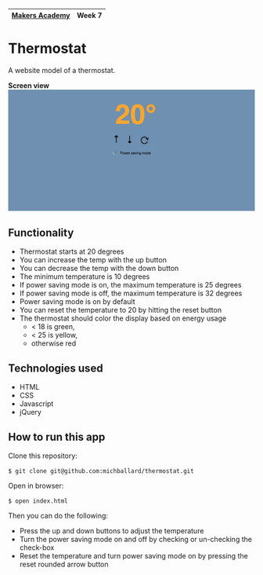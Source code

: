 | [Makers Academy](http://www.makersacademy.com) | Week 7 | 
| ------ | ------ | 

Thermostat
==========

A website model of a thermostat.  

<strong>Screen view</strong>
![Screenshot](/public/images/screenshot.png)

Functionality
-------------

- Thermostat starts at 20 degrees 
- You can increase the temp with the up button 
- You can decrease the temp with the down button 
- The minimum temperature is 10 degrees 
- If power saving mode is on, the maximum temperature is 25 degrees 
- If power saving mode is off, the maximum temperature is 32 degrees 
- Power saving mode is on by default 
- You can reset the temperature to 20 by hitting  the reset button 
- The thermostat should color the display based on energy usage
  - < 18 is green, 
  - < 25 is yellow, 
  - otherwise red 

Technologies used
-----------------
- HTML
- CSS
- Javascript
- jQuery

How to run this app
-------------------

Clone this repository:
```shell
$ git clone git@github.com:michballard/thermostat.git
```

Open in browser:
```shell
$ open index.html
```

Then you can do the following:
- Press the up and down buttons to adjust the temperature
- Turn the power saving mode on and off by checking or un-checking the check-box
- Reset the temperature and turn power saving mode on by pressing the reset rounded arrow button